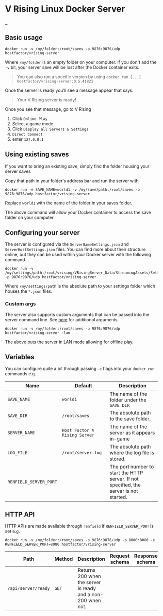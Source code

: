 # V Rising Linux Docker Server

<p>
  <a aria-label="Deploy on Host Factor" href="https://hostfactor.io/games/vrising">
    <img src="https://img.shields.io/badge/Deploy-Host%20Factor-%234f6ac6?labelColor=1b1c1d&style=for-the-badge" alt="">
  </a>
  <a aria-label="Build status" href="https://github.com/hostfactor/vrising-server/actions/workflows/build_latest.yml">
    <img src="https://img.shields.io/github/workflow/status/hostfactor/vrising-server/Build%20latest?style=for-the-badge&labelColor=1b1c1d" alt="">
  </a>
  <a aria-label="Latest Docker version" href="https://hub.docker.com/repository/docker/hostfactor/vrising-server">
    <img src="https://img.shields.io/docker/v/hostfactor/vrising-server?style=for-the-badge&labelColor=1b1c1d" alt="">
  </a>
</p>

## Basic usage

```
docker run -v /my/folder:/root/saves -p 9876:9876/udp hostfactor/vrising-server
```

Where `/my/folder` is an empty folder on your computer. If you don't add the `-v` bit, your server save will be lost
after the Docker container exits.

> You can also run a specific version by using `docker run [...] hostfactor/vrising-server:0.5.41821`

Once the server is ready you'll see a message appear that says.

> Your V Rising server is ready!

Once you see that message, go to V Rising

1. Click `Online Play`
2. Select a game mode
3. Click `Display all Servers & Settings`
4. `Direct Connect`
5. enter `127.0.0.1`

## Using existing saves

If you want to bring an existing save, simply find the folder housing your server saves

Copy that path in your folder's address bar and run the server with

```
docker run -e SAVE_NAME=world1 -v /my/save/path:/root/saves -p 9876:9876/udp hostfactor/vrising-server
```

Replace `world1` with the name of the folder in your saves folder.

The above command will allow your Docker container to access the save folder on your computer

## Configuring your server

The server is configured via the `ServerGameSettings.json` and `ServerHostSettings.json` files. You can find more about
their
structure online, but they can be used within your Docker server with the following command.

```
docker run -v /my/settings/path:/root/vrising/VRisingServer_Data/StreamingAssets/Settings -p 9876:9876/udp hostfactor/vrising-server
```

Where `/my/settings/path` is the absolute path to your settings folder which houses the `*.json` files.

### Custom args

The server also supports custom arguments that can be passed into the server command line.
See [here](https://github.com/StunlockStudios/vrising-dedicated-server-instructions#configuring-the-server) for
additional arguments.

```
docker run -v /my/folder:/root/saves -p 9876:9876/udp hostfactor/vrising-server -lan
```

The above puts the server in LAN mode allowing for offline play.

## Variables

You can configure quite a bit through passing `-e` flags into your `docker run` commands e.g.

| Name                   | Default                       | Description                                                                            |
|------------------------|-------------------------------|----------------------------------------------------------------------------------------|
| `SAVE_NAME`            | `world1`                      | The name of the folder under the `SAVE_DIR`                                            |
| `SAVE_DIR`             | `/root/saves`                 | The absolute path to the save folder.                                                  |
| `SERVER_NAME`          | `Host Factor V Rising Server` | The name of the server as it appears in-game                                           |
| `LOG_FILE`             | `/root/server.log`            | The absolute path where the log file is stored.                                        |
| `RENFIELD_SERVER_PORT` |                               | The port number to start the HTTP server. If not specified, the server is not started. |

## HTTP API

HTTP APIs are made available through `renfield` if `RENFIELD_SERVER_PORT` is set e.g.

```
docker run -v /my/folder:/root/saves -p 9876:9876/udp -p 8080:8080 -e RENFIELD_SERVER_PORT=8080 hostfactor/vrising-server
```

| Path                | Method | Description                                                  | Request schema | Response schema |
|---------------------|--------|--------------------------------------------------------------|----------------|-----------------|
| `/api/server/ready` | `GET`  | Returns 200 when the server is ready and a non-200 when not. |                |                 |
